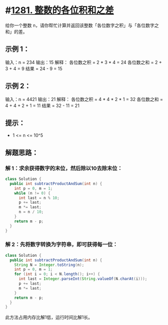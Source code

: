 # #[1281. 整数的各位积和之差](https://leetcode-cn.com/problems/subtract-the-product-and-sum-of-digits-of-an-integer/)

给你一个整数 n，请你帮忙计算并返回该整数「各位数字之积」与「各位数字之和」的差。

## 示例 1：

输入：n = 234
输出：15 
解释：
各位数之积 = 2 * 3 * 4 = 24 
各位数之和 = 2 + 3 + 4 = 9 
结果 = 24 - 9 = 15

## 示例 2：

输入：n = 4421
输出：21
解释： 
各位数之积 = 4 * 4 * 2 * 1 = 32 
各位数之和 = 4 + 4 + 2 + 1 = 11 
结果 = 32 - 11 = 21

## 提示：

- 1 <= n <= 10^5

## 解题思路：

### 解 1：求余获得数字的末位，然后除以10去除末位：

```java
class Solution {
  public int subtractProductAndSum(int n) {
​    int p = 0, m = 1;
​    while (n != 0) {
​      int last = n % 10;
​      p += last;
​      m *= last;
​      n = n / 10;
​    }
​    return m - p;
  }
}
```

### 解 2：先将数字转换为字符串，即可获得每一位：

```java
class Solution {
  public int subtractProductAndSum(int n) {
​    String N = Integer.toString(n);
​    int p = 0, m = 1;
​    for (int i = 0; i < N.length(); i++) {
​      int last = Integer.parseInt(String.valueOf(N.charAt(i)));
​      p += last;
​      m *= last;
​    }
​    return m - p;
  }
}
```

此方法占用内存比解1低，运行时间比解1长。
